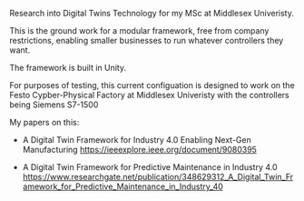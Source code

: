 Research into Digital Twins Technology for my MSc at Middlesex Univeristy.

This is the ground work for a modular framework, free from company restrictions, enabling smaller businesses to run whatever controllers they want.

The framework is built in Unity.

For purposes of testing, this current configuation is designed to work on the Festo Cypber-Physical Factory at Middlesex Univeristy with the controllers being Siemens S7-1500


My papers on this:
- A Digital Twin Framework for Industry 4.0 Enabling Next-Gen Manufacturing 
  https://ieeexplore.ieee.org/document/9080395

- A Digital Twin Framework for Predictive Maintenance in Industry 4.0
  https://www.researchgate.net/publication/348629312_A_Digital_Twin_Framework_for_Predictive_Maintenance_in_Industry_40

